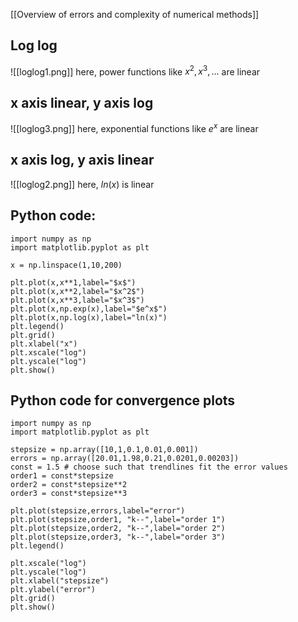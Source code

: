 
[[Overview of errors and complexity of numerical methods]]


## Log log
![[loglog1.png]]
here, power functions like $x^2, x^3, ...$ are linear

## x axis linear, y axis log
![[loglog3.png]]
here, exponential functions like $e^x$ are linear

## x axis log, y axis linear
![[loglog2.png]]
here, $ln(x)$ is linear


## Python code:
```
import numpy as np
import matplotlib.pyplot as plt

x = np.linspace(1,10,200)

plt.plot(x,x**1,label="$x$")
plt.plot(x,x**2,label="$x^2$")
plt.plot(x,x**3,label="$x^3$")
plt.plot(x,np.exp(x),label="$e^x$")
plt.plot(x,np.log(x),label="ln(x)")
plt.legend()
plt.grid()
plt.xlabel("x")
plt.xscale("log")
plt.yscale("log")
plt.show()
```

## Python code for convergence plots
```
import numpy as np
import matplotlib.pyplot as plt

stepsize = np.array([10,1,0.1,0.01,0.001])
errors = np.array([20.01,1.98,0.21,0.0201,0.00203])
const = 1.5 # choose such that trendlines fit the error values
order1 = const*stepsize
order2 = const*stepsize**2
order3 = const*stepsize**3

plt.plot(stepsize,errors,label="error")
plt.plot(stepsize,order1, "k--",label="order 1")
plt.plot(stepsize,order2, "k--",label="order 2")
plt.plot(stepsize,order3, "k--",label="order 3")
plt.legend()

plt.xscale("log")
plt.yscale("log")
plt.xlabel("stepsize")
plt.ylabel("error")
plt.grid()
plt.show()
```